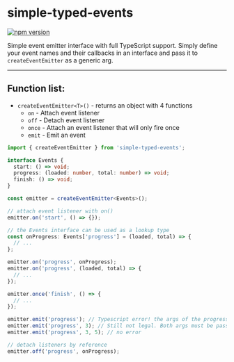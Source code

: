 # simple-typed-events

[![npm version](https://badge.fury.io/js/simple-typed-events.svg)](https://www.npmjs.com/package/simple-typed-events)

Simple event emitter interface with full TypeScript support. Simply define your event names and their callbacks in an interface and pass it to `createEventEmitter` as a generic arg.

---

## Function list:

- `createEventEmitter<T>()` - returns an object with 4 functions
  - `on` - Attach event listener
  - `off` - Detach event listener
  - `once` - Attach an event listener that will only fire once
  - `emit` - Emit an event

```ts
import { createEventEmitter } from 'simple-typed-events';

interface Events {
  start: () => void;
  progress: (loaded: number, total: number) => void;
  finish: () => void;
}

const emitter = createEventEmitter<Events>();

// attach event listener with on()
emitter.on('start', () => {});

// the Events interface can be used as a lookup type
const onProgress: Events['progress'] = (loaded, total) => {
  // ...
};

emitter.on('progress', onProgress);
emitter.on('progress', (loaded, total) => {
  // ...
});

emitter.once('finish', () => {
  // ...
});

emitter.emit('progress'); // Typescript error! the args of the progress event must be passed
emitter.emit('progress', 3); // Still not legal. Both args must be passed
emitter.emit('progress', 3, 5); // no error

// detach listeners by reference
emitter.off('progress', onProgress);
```
